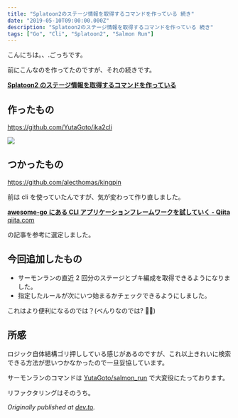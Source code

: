 ```yaml
---
title: "Splatoon2のステージ情報を取得するコマンドを作っている 続き"
date: "2019-05-10T09:00:00.000Z"
description: "Splatoon2のステージ情報を取得するコマンドを作っている 続き"
tags: ["Go", "Cli", "Splatoon2", "Salmon Run"]
---
```


こんにちは。、.ごっちです。

前にこんなのを作ってたのですが、それの続きです。

[**Splatoon2 のステージ情報を取得するコマンドを作っている**](/20190112-splatoon2%E3%81%AE%E3%82%B9%E3%83%86%E3%83%BC%E3%82%B8%E6%83%85%E5%A0%B1%E3%82%92%E5%8F%96%E5%BE%97%E3%81%99%E3%82%8B%E3%82%B3%E3%83%9E%E3%83%B3%E3%83%89%E3%82%92%E4%BD%9C%E3%81%A3%E3%81%A6%E3%81%84%E3%82%8B/)

## 作ったもの

https://github.com/YutaGoto/ika2cli

![](/assets/images/posts/20190510-splatoon2のステージ情報を取得するコマンドを作っている-続き/splatoon2.gif)

## つかったもの

https://github.com/alecthomas/kingpin

前は cli を使っていたんですが、気が変わって作り直しました。

[**awesome-go にある CLI アプリケーションフレームワークを試していく - Qiita** qiita.com](https://qiita.com/nirasan/items/169b5767032a6243282b)

の記事を参考に選定しました。

## 今回追加したもの

- サーモンランの直近 2 回分のステージとブキ編成を取得できるようになりました。
- 指定したルールが次にいつ始まるかチェックできるようにしました。

これはより便利になるのでは？(べんりなのでは? 🦑🐙)

## 所感

ロジック自体結構ゴリ押ししている感じがあるのですが、これ以上きれいに検索できる方法が思いつかなかったので一旦妥協しています。

サーモンランのコマンドは [YutaGoto/salmon_run](https://github.com/YutaGoto/salmon_run) で大変役にたっております。

リファクタリングはそのうち。

_Originally published at [dev.to](https://dev.to/yutagoto/splatoon2--3jlc)._
